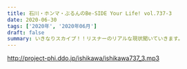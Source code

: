 ```yaml
---
title: 石川・ホンマ・ぶるんのBe-SIDE Your Life! vol.737-3
date: 2020-06-30
tags: ['2020年', '2020年06月']
draft: false
summary: いきなりスカイプ！！リスナーのリアルな現状聞いていきます。
---
```


http://project-phi.ddo.jp/ishikawa/ishikawa737_3.mp3
